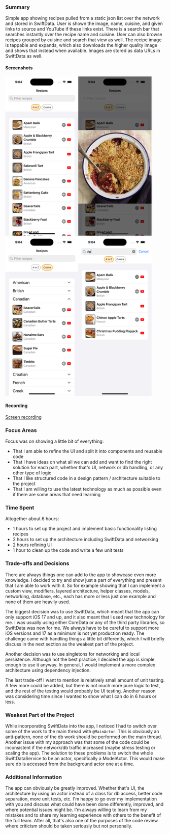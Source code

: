 
### Summary
Simple app showing recipes pulled from a static json list over the network and stored in SwiftData. User is shown the image, name, cuisine, and given links to source and YouTube if these links exist. There is a search bar that searches instantly over the recipe name and cuisine. User can also browse recipes grouped by cuisine and search that view as well. The recipe image is tappable and expands, which also downloads the higher quality image and shows that instead when available. Images are stored as data URLs in SwiftData as well.

#### Screenshots
<img src="./Screenshots/Screenshot1.png" height="500"><img src="./Screenshots/Screenshot2.png" height="500"><img src="./Screenshots/Screenshot3.png" height="500"><img src="./Screenshots/Screenshot4.png" height="500">

#### Recording
[Screen recording](https://github.com/andrejpoljanec/FetchExercise/raw/refs/heads/main/FetchExercise/Screenshots/ScreenRecording.mp4)

### Focus Areas
Focus was on showing a little bit of everything:
- That I am able to refine the UI and split it into components and reusable code
- That I have ideas on what all we can add and want to find the right solution for each part, whether that's UI, network or db handling, or any other type of logic
- That I like structured code in a design pattern / architecture suitable to the project
- That I am willing to use the latest technology as much as possible even if there are some areas that need learning

### Time Spent
Altogether about 6 hours:
- 1 hours to set up the project and implement basic functionality listing recipes
- 2 hours to set up the architecture including SwiftData and networking
- 2 hours refining UI 
- 1 hour to clean up the code and write a few unit tests

### Trade-offs and Decisions
There are always things one can add to the app to showcase even more knowledge. I decided to try and show just a part of everything and present that I am able to work with it. So for example showing that I can implement a custom view, modifiers, layered architecture, helper classes, models, networking, database, etc., each has more or less just one example and none of them are heavily used. 

The biggest decision was to use SwiftData, which meant that the app can only support iOS 17 and up, and it also meant that I used new technology for me. I was usually using either CoreData or any of the third party libraries, so SwiftData was new for me. We always have to be careful to support more iOS versions and 17 as a minimum is not yet production ready. The challenge came with handling things a little bit differently, which I will briefly discuss in the next section as the weakest part of the project.

Another decision was to use singletons for networking and local persistence. Although not the best practice, I decided the app is simple enough to use it anyway. In general, I would implement a more complex architecture using dependency injection.

The last trade-off I want to mention is relatively small amount of unit testing. A few more could be added, but there is not much more pure logic to test, and the rest of the testing would probably be UI testing. Another reason was considering time since I wanted to show what I can do in 6 hours or less. 

### Weakest Part of the Project
While incorporating SwiftData into the app, I noticed I had to switch over some of the work to the main thread with `@MainActor`. This is obviously an anti-pattern, none of the db work should be performed on the main thread. Another issue with my approach was that some of the code could be inconsistent if the network/db traffic increased (maybe stress testing or scaling the app). The solution to these problems is to switch the whole SwiftDataService to be an actor, specifically a ModelActor. This would make sure db is accessed from the background actor one at a time. 

### Additional Information
The app can obviously be greatly improved. Whether that's UI, the architecture by using an actor instead of a class for db access, better code separation, more unit tests, etc. I'm happy to go over my implementation with you and discuss what could have been done differently, improved, and where potential issues might be. I'm always willing to learn from my mistakes and to share my learning experience with others to the benefit of the full team. After all, that's also one of the purposes of the code review where criticism should be taken seriously but not personally. 
